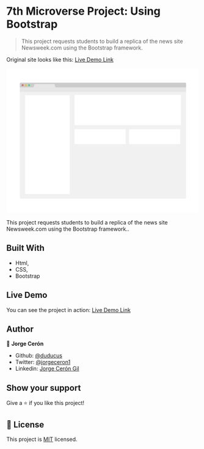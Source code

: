 # 7th Microverse Project: Using Bootstrap

> This project requests students to build a replica of the news site Newsweek.com using the Bootstrap framework.

Original site looks like this:
[Live Demo Link](https://newsweek.com)



![screenshot](./app_screenshot.png)

This project requests students to build a replica of the news site Newsweek.com using the Bootstrap framework..

## Built With

- Html,
- CSS,
- Bootstrap

## Live Demo

You can see the project in action:
[Live Demo Link](https://livedemo.com)


## Author

👤 **Jorge Cerón**

- Github: [@duducus](https://github.com/githubhandle)
- Twitter: [@jorgeceron1](https://twitter.com/twitterhandle)
- Linkedin: [Jorge Cerón Gil](https://linkedin.com/linkedinhandle)

## Show your support

Give a ⭐️ if you like this project!

## 📝 License

This project is [MIT](lic.url) licensed.
